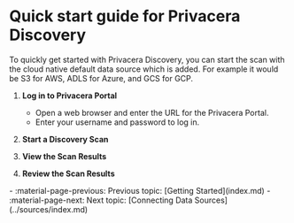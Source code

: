 # Quick start guide for Privacera Discovery

To quickly get started with Privacera Discovery, you can start the scan with the cloud native default data source which is added. For example it would be S3 for AWS, ADLS for Azure, and GCS for GCP.

1. **Log in to Privacera Portal**
   - Open a web browser and enter the URL for the Privacera Portal.
   - Enter your username and password to log in.

2. **Start a Discovery Scan**
3. **View the Scan Results**
4. **Review the Scan Results**

<div class="grid cards" markdown>
- 	:material-page-previous: Previous topic: [Getting Started](index.md)
-   :material-page-next: Next topic: [Connecting Data Sources](../sources/index.md)
</div>

